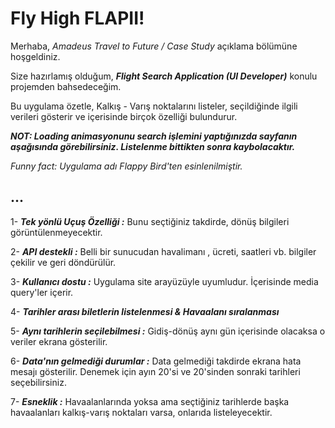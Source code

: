 # Fly High FLAPII!

Merhaba, *Amadeus Travel to Future / Case Study* açıklama bölümüne hoşgeldiniz. 

Size hazırlamış olduğum, ***Flight Search Application (UI Developer)*** konulu  projemden bahsedeceğim.

Bu uygulama özetle, Kalkış - Varış noktalarını listeler, seçildiğinde ilgili verileri gösterir ve içerisinde birçok özelliği bulundurur.



***NOT: Loading animasyonunu search işlemini yaptığınızda sayfanın aşağısında görebilirsiniz. Listelenme bittikten sonra kaybolacaktır.***


*Funny fact: Uygulama adı Flappy Bird'ten esinlenilmiştir.*



## ...

1- ***Tek yönlü Uçuş Özelliği :*** Bunu seçtiğiniz takdirde, dönüş bilgileri görüntülenmeyecektir.

2- ***API destekli :*** Belli bir sunucudan havalimanı , ücreti, saatleri vb. bilgiler çekilir ve geri döndürülür.

3- ***Kullanıcı dostu :*** Uygulama site arayüzüyle uyumludur. İçerisinde media query'ler içerir.

4- ***Tarihler arası biletlerin listelenmesi & Havaalanı sıralanması***

5- ***Aynı tarihlerin seçilebilmesi :*** Gidiş-dönüş aynı gün içerisinde olacaksa o veriler ekrana gösterilir.

6- ***Data'nın gelmediği durumlar :*** Data gelmediği takdirde ekrana hata mesajı gösterilir. Denemek için ayın 20'si ve 20'sinden sonraki tarihleri seçebilirsiniz.

7- ***Esneklik :*** Havaalanlarında yoksa ama seçtiğiniz tarihlerde başka havaalanları kalkış-varış noktaları varsa, onlarıda listeleyecektir.



